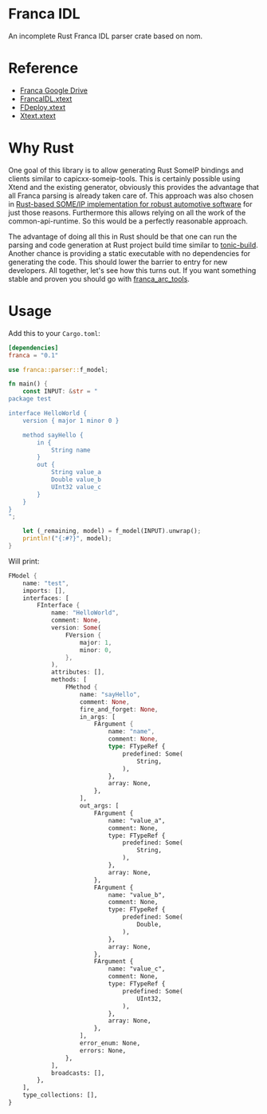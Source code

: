 # Franca IDL

An incomplete Rust Franca IDL parser crate based on nom.

# Reference

- [Franca Google Drive](https://drive.google.com/drive/folders/0B7JseVbR6jvhUnhLOUM5ZGxOOG8?resourcekey=0-U-X53hicOvlqAZCG86dCUQ)
- [FrancaIDL.xtext](https://raw.githubusercontent.com/franca/franca/108a9358c466bb14499d263ed6862c6b649d8c70/plugins/org.franca.core.dsl/src/org/franca/core/dsl/FrancaIDL.xtext)
- [FDeploy.xtext](https://github.com/franca/franca/blob/108a9358c466bb14499d263ed6862c6b649d8c70/plugins/org.franca.deploymodel.dsl/src/org/franca/deploymodel/dsl/FDeploy.xtext)
- [Xtext.xtext](https://github.com/eclipse/xtext-core/blob/master/org.eclipse.xtext/src/org/eclipse/xtext/Xtext.xtext)

# Why Rust

One goal of this library is to allow generating Rust SomeIP bindings and clients similar to capicxx-someip-tools.
This is certainly possible using Xtend and the existing generator, obviously this provides the advantage that all Franca parsing is already taken care of.
This approach was also chosen in [Rust-based SOME/IP implementation for robust automotive software](https://repositorio-aberto.up.pt/bitstream/10216/133192/2/449878.pdf) for just those reasons.
Furthermore this allows relying on all the work of the common-api-runtime. So this would be a perfectly reasonable approach.

The advantage of doing all this in Rust should be that one can run the parsing and code generation at Rust project build time similar to [tonic-build](https://github.com/hyperium/tonic/tree/master/tonic-build).
Another chance is providing a static executable with no dependencies for generating the code. This should lower the barrier to entry for new developers.
All together, let's see how this turns out. If you want something stable and proven you should go with [franca_arc_tools](https://github.com/COVESA/franca_ara_tools).

# Usage

Add this to your `Cargo.toml`:

```toml
[dependencies]
franca = "0.1"
```

```rust
use franca::parser::f_model;

fn main() {
    const INPUT: &str = "
package test

interface HelloWorld {
    version { major 1 minor 0 }

    method sayHello {
        in {
            String name
        }
        out {
            String value_a
            Double value_b
            UInt32 value_c
        }
    }
}
";

    let (_remaining, model) = f_model(INPUT).unwrap();
    println!("{:#?}", model);
}
```

Will print:

```Rust
FModel {
    name: "test",
    imports: [],
    interfaces: [
        FInterface {
            name: "HelloWorld",
            comment: None,
            version: Some(
                FVersion {
                    major: 1,
                    minor: 0,
                },
            ),
            attributes: [],
            methods: [
                FMethod {
                    name: "sayHello",
                    comment: None,
                    fire_and_forget: None,
                    in_args: [
                        FArgument {
                            name: "name",
                            comment: None,
                            type: FTypeRef {
                                predefined: Some(
                                    String,
                                ),
                            },
                            array: None,
                        },
                    ],
                    out_args: [
                        FArgument {
                            name: "value_a",
                            comment: None,
                            type: FTypeRef {
                                predefined: Some(
                                    String,
                                ),
                            },
                            array: None,
                        },
                        FArgument {
                            name: "value_b",
                            comment: None,
                            type: FTypeRef {
                                predefined: Some(
                                    Double,
                                ),
                            },
                            array: None,
                        },
                        FArgument {
                            name: "value_c",
                            comment: None,
                            type: FTypeRef {
                                predefined: Some(
                                    UInt32,
                                ),
                            },
                            array: None,
                        },
                    ],
                    error_enum: None,
                    errors: None,
                },
            ],
            broadcasts: [],
        },
    ],
    type_collections: [],
}
```